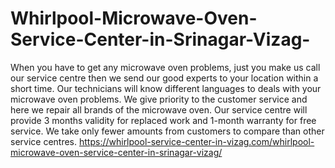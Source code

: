 # Whirlpool-Microwave-Oven-Service-Center-in-Srinagar-Vizag-
When you have to get any microwave oven problems, just you make us call our service centre then we send our good experts to your location within a short time. Our technicians will know different languages to deals with your microwave oven problems. We give priority to the customer service and here we repair all brands of the microwave oven. Our service centre will provide 3 months validity for replaced work and 1-month warranty for free service. We take only fewer amounts from customers to compare than other service centres.   https://whirlpool-service-center-in-vizag.com/whirlpool-microwave-oven-service-center-in-srinagar-vizag/
